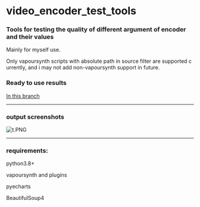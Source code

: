 # video_encoder_test_tools

### Tools for testing the quality of different argument of encoder and their values

Mainly for myself use.

Only vapoursynth scripts with absolute path in source filter are supported currently, and i may not add non-vapoursynth support in future.

### Ready to use results

[In this branch](https://github.com/Mr-Z-2697/video_encoder_test_tools/tree/ready_to_use)

---

### output screenshots

![t.PNG](https://i.loli.net/2020/11/10/pKCkDfYtG95FliT.png)

---

### requirements:

python3.8+

vapoursynth and plugins

pyecharts

BeautifulSoup4
